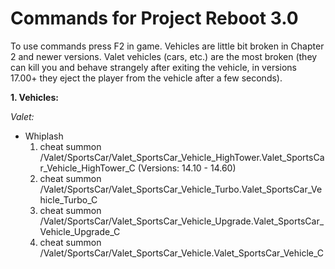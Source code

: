 # Commands for Project Reboot 3.0
To use commands press F2 in game.
Vehicles are little bit broken in Chapter 2 and newer versions.
Valet vehicles (cars, etc.) are the most broken (they can kill you and behave strangely after exiting the vehicle, in versions 17.00+ they eject the player from the vehicle after a few seconds).

**1. Vehicles:**

_Valet:_
- Whiplash
  1. cheat summon /Valet/SportsCar/Valet_SportsCar_Vehicle_HighTower.Valet_SportsCar_Vehicle_HighTower_C (Versions: 14.10 - 14.60)
  2. cheat summon /Valet/SportsCar/Valet_SportsCar_Vehicle_Turbo.Valet_SportsCar_Vehicle_Turbo_C
  3. cheat summon /Valet/SportsCar/Valet_SportsCar_Vehicle_Upgrade.Valet_SportsCar_Vehicle_Upgrade_C
  4. cheat summon /Valet/SportsCar/Valet_SportsCar_Vehicle.Valet_SportsCar_Vehicle_C
